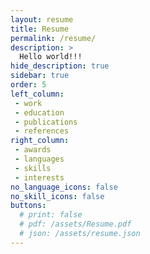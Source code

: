 ```yaml
---
layout: resume
title: Resume
permalink: /resume/
description: >
  Hello world!!!
hide_description: true
sidebar: true
order: 5
left_column:
 - work
 - education
 - publications
 - references
right_column:
 - awards
 - languages
 - skills
 - interests
no_language_icons: false
no_skill_icons: false
buttons:
  # print: false
  # pdf: /assets/Resume.pdf
  # json: /assets/resume.json
---
```

